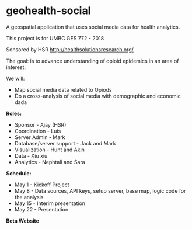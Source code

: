 # geohealth-social
A geospatial application that uses social media data for health analytics.

This project is for UMBC GES 772 - 2018

Sonsored by HSR http://healthsolutionsresearch.org/

The goal: is to advance understanding of opioid epidemics in an area of interest.

We will:

- Map social media data related to Opiods
- Do a cross-analysis of social media with demographic and economic dada 

**Roles:**
- Sponsor - Ajay (HSR)
- Coordination - Luis
- Server Admin - Mark
- Database/server support - Jack and Mark 
- Visualization - Hunt and Akin
- Data - Xiu xiu
- Analytics - Nephtali and Sara

**Schedule:**

- May 1 - Kickoff Project
- May 8 - Data sources, API keys, setup server, base map, logic code for the analysis
- May 15 - Interim presentation
- May 22 - Presentation

**Beta Website**
